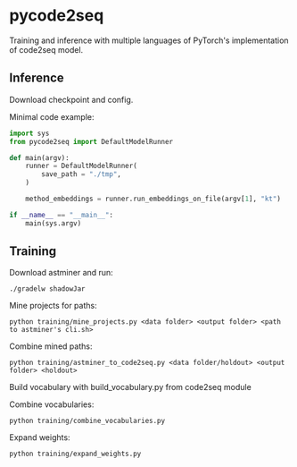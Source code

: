 # pycode2seq

Training and inference with multiple languages of PyTorch's implementation of code2seq model.

## Inference

Download checkpoint and config.

Minimal code example:

```python
import sys
from pycode2seq import DefaultModelRunner

def main(argv):
    runner = DefaultModelRunner(
        save_path = "./tmp",
    )

    method_embeddings = runner.run_embeddings_on_file(argv[1], "kt") 

if __name__ == "__main__":
    main(sys.argv)
```

## Training

Download astminer and run:

```shell
./gradelw shadowJar
```

Mine projects for paths:

```shell
python training/mine_projects.py <data folder> <output folder> <path to astminer's cli.sh>
```

Combine mined paths:

```shell
python training/astminer_to_code2seq.py <data folder/holdout> <output folder> <holdout>
```

Build vocabulary with build_vocabulary.py from code2seq module

Combine vocabularies:

```shell
python training/combine_vocabularies.py
```

Expand weights:

```shell
python training/expand_weights.py
```
